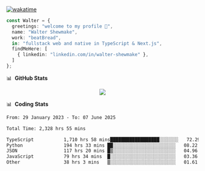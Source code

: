 [![wakatime](https://wakatime.com/badge/user/633611a5-2410-4a66-96ad-ce6a6df384d0.svg)](https://wakatime.com/@633611a5-2410-4a66-96ad-ce6a6df384d0)

```ts
const Walter = {
  greetings: "welcome to my profile 👋",
  name: "Walter Shewmake",
  work: "beatBread",
  in: "fullstack web and native in TypeScript & Next.js",
  findMeHere: [
    { linkedin: "linkedin.com/in/walter-shewmake" },
  ]
};
```

📊 &nbsp;**GitHub Stats**

<p align="center">
<img src="https://streak-stats.demolab.com?user=waltershewmake&theme=monokai&short_numbers=true)](https://git.io/streak-stats" />
</p>

📊 &nbsp;**Coding Stats**

<!--![Wwakatime stats](https://github-readme-stats.vercel.app/api/wakatime?username=waltershewmake&hide_title=true&hide_border=true&langs_count=5&bg_color=00000000&text_color=777)-->


<!--START_SECTION:waka-->

```txt
From: 29 January 2023 - To: 07 June 2025

Total Time: 2,328 hrs 55 mins

TypeScript           1,710 hrs 58 mins██████████████████░░░░░░░   72.29 %
Python               194 hrs 33 mins ██░░░░░░░░░░░░░░░░░░░░░░░   08.22 %
JSON                 117 hrs 20 mins █▒░░░░░░░░░░░░░░░░░░░░░░░   04.96 %
JavaScript           79 hrs 34 mins  █░░░░░░░░░░░░░░░░░░░░░░░░   03.36 %
Other                38 hrs 3 mins   ▒░░░░░░░░░░░░░░░░░░░░░░░░   01.61 %
```

<!--END_SECTION:waka-->
